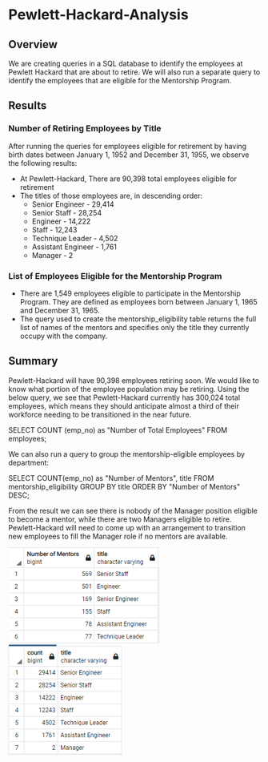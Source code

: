 # Pewlett-Hackard-Analysis
## Overview
We are creating queries in a SQL database to identify the employees at Pewlett Hackard that are about to retire. We will also run a separate query to identify the employees that are eligible for the Mentorship Program.

## Results
### Number of Retiring Employees by Title
After running the queries for employees eligible for retirement by having birth dates between January 1, 1952 and December 31, 1955, we observe the following results:
- At Pewlett-Hackard, There are 90,398 total employees eligible for retirement
- The titles of those employees are, in descending order:
    - Senior Engineer - 29,414
    - Senior Staff - 28,254
    - Engineer - 14,222
    - Staff - 12,243
    - Technique Leader - 4,502
    - Assistant Engineer - 1,761
    - Manager - 2

### List of Employees Eligible for the Mentorship Program
- There are 1,549 employees eligible to participate in the Mentorship Program. They are defined as employees born between January 1, 1965 and December 31, 1965.
- The query used to create the mentorship_eligibility table returns the full list of names of the mentors and specifies only the title they currently occupy with the company.

## Summary
Pewlett-Hackard will have 90,398 employees retiring soon. We would like to know what portion of the employee population may be retiring.
Using the below query, we see that Pewlett-Hackard currently has 300,024 total employees, which means they should anticipate almost a third of their workforce needing to be transitioned in the near future.

SELECT COUNT (emp_no) as "Number of Total Employees"
FROM employees;

We can also run a query to group the mentorship-eligible employees by department:

SELECT COUNT(emp_no) as "Number of Mentors",
    title
FROM mentorship_eligibility
GROUP BY title
ORDER BY "Number of Mentors" DESC;

From the result we can see there is nobody of the Manager position eligible to become a mentor, while there are two Managers eligible to retire. Pewlett-Hackard will need to come up with an arrangement to transition new employees to fill the Manager role if no mentors are available.

![mentors_by_title](https://github.com/rptseng/Pewlett-Hackard-Analysis/blob/main/Data/mentors_by_title.PNG) ![retiring_by_title](https://github.com/rptseng/Pewlett-Hackard-Analysis/blob/main/Data/retiring_by%20title.PNG)